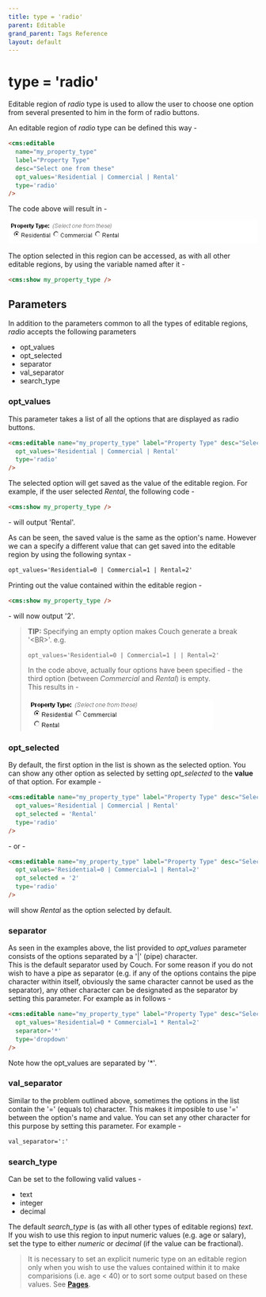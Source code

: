 ```yaml
---
title: type = 'radio'
parent: Editable
grand_parent: Tags Reference
layout: default
---
```


# type = 'radio'

Editable region of _radio_ type is used to allow the user to choose one option from several presented to him in the form of radio buttons.

An editable region of _radio_ type can be defined this way -

```html
<cms:editable
  name="my_property_type"
  label="Property Type"
  desc="Select one from these"
  opt_values='Residential | Commercial | Rental'
  type='radio'
/>
```

The code above will result in -

![](../../assets/img/contents/editable-radio-1.gif)

The option selected in this region can be accessed, as with all other editable regions, by using the variable named after it -

```html
<cms:show my_property_type />
```

## Parameters

In addition to the parameters common to all the types of editable regions, _radio_ accepts the following parameters

* opt_values
* opt_selected
* separator
* val_separator
* search_type

### opt_values

This parameter takes a list of all the options that are displayed as radio buttons.

```html
<cms:editable name="my_property_type" label="Property Type" desc="Select one from these"
  opt_values='Residential | Commercial | Rental'
  type='radio'
/>
```

The selected option will get saved as the value of the editable region. For example, if the user selected _Rental_, the following code -

```html
<cms:show my_property_type />
```

\- will output 'Rental'.

As can be seen, the saved value is the same as the option's name. However we can a specify a different value that can get saved into the editable region by using the following syntax -

```html
opt_values='Residential=0 | Commercial=1 | Rental=2'
```

Printing out the value contained within the editable region -

```html
<cms:show my_property_type />
```

\- will now output '2'.

> **TIP:** Specifying an empty option makes Couch generate a break '&lt;BR&gt;'. e.g.
> ```
> opt_values='Residential=0 | Commercial=1 | | Rental=2'
> ```
> In the code above, actually four options have been specified - the third option (between _Commercial_ and _Rental_) is empty.<br/>
    This results in -<br/>
    <br/>
    ![](../../assets/img/contents/editable-radio-2.gif)

### opt_selected

By default, the first option in the list is shown as the selected option. You can show any other option as selected by setting *opt_selected* to the **value** of that option. For example -

```html
<cms:editable name="my_property_type" label="Property Type" desc="Select one from these"
  opt_values='Residential | Commercial | Rental'
  opt_selected = 'Rental'
  type='radio'
/>
```

\- or -

```html
<cms:editable name="my_property_type" label="Property Type" desc="Select one from these"
  opt_values='Residential=0 | Commercial=1 | Rental=2'
  opt_selected = '2'
  type='radio'
/>
```

will show _Rental_ as the option selected by default.

### separator

As seen in the examples above, the list provided to *opt_values* parameter consists of the options separated by a '|' (pipe) character.<br/>
This is the default separator used by Couch. For some reason if you do not wish to have a pipe as separator (e.g. if any of the options contains the pipe character within itself, obviously the same character cannot be used as the separator), any other character can be designated as the separator by setting this parameter. For example as in follows -

```html
<cms:editable name="my_property_type" label="Property Type" desc="Select one from these"
  opt_values='Residential=0 * Commercial=1 * Rental=2'
  separator='*'
  type='dropdown'
/>
```

Note how the opt_values are separated by '\*'.

### val_separator

Similar to the problem outlined above, sometimes the options in the list contain the '=' (equals to) character. This makes it imposible to use '=' between the option's name and value. You can set any other character for this purpose by setting this parameter. For example -

```html
val_separator=':'
```

### search_type

Can be set to the following valid values -

* text
* integer
* decimal

The default *search_type* is (as with all other types of editable regions) _text_.<br/>
If you wish to use this region to input numeric values (e.g. age or salary), set the type to either _numeric_ or _decimal_ (if the value can be fractional).

> It is necessary to set an explicit numeric type on an editable region only when you wish to use the values contained within it to make comparisions (i.e. age &lt; 40) or to sort some output based on these values. See [**Pages**](../pages.html#custom_field).
